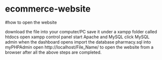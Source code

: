 # ecommerce-website

#how to open the website

download the file into your computer/PC 
save it under a xampp folder called htdocs
open xampp control panel 
start Apache and MySQL
click MySQL admin 
when the dashboard opens import the database pharmacy.sql into myPHPAdmin
open http://localhost/File_Name/ to open the website from a browser after all the above steps are completed.
